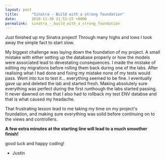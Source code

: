 ```yaml
---
layout: post
title:      "Sinatra - Build with a strong foundation"
date:       2018-11-30 21:53:15 +0000
permalink:  sinatra_-_build_with_a_strong_foundation
---
```



Just finished up my Sinatra project!  Through many highs and lows I took away the simple fact to start slow.

My biggest challenge was laying down the foundation of my project.  A small mistake with either setting up the database properly or how the models were associated lead to devestating consequences.  I made the mistake of editing my migrations before rolling them back during one of the labs.  After realising what I had done and fixing my mistake none of my tests would pass.  Went into tux to test it... everything seemed to be fine.  I eventually gave up and deleted the lab and started fresh.  Making absolutely sure everything was perfect during the first runthough the labs started passing.  It never dawned on me that I also had to rollback my test ENV databse and that is what caused my headache.

That frustrating lesson lead to me taking my time on my project's foundation, and making sure everything was solid before continuing on to the views and controllers.

**A few extra minutes at the starting line will lead to a much smoother finish!**

good luck and happy coding!

- Justin
